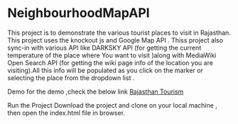# NeighbourhoodMapAPI
This project is to demonstrate the various tourist places to visit in Rajasthan. This project uses the knockout js and Google Map API .
Thiss project also sync-in with various API like DARKSKY API (for getting the current temperature of the place where You want to visit )along with  MediaWiki Open Search API (for getting the wiki page info of the location you are visiting).All this info will be populated as you click on the marker or selecting the place from the dropdown list .

Demo 
for the demo ,check the below link 
[Rajasthan Tourism](https://nidhish99444.github.io/NeighbourhoodMapAPI/)


Run the Project 
Download the project and clone on your local machine , then open the index.html file in browser.


